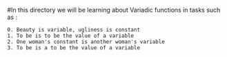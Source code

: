 #In this directory we will be learning about Variadic functions in tasks such as :

	0. Beauty is variable, ugliness is constant
	1. To be is to be the value of a variable
	2. One woman's constant is another woman's variable
	3. To be is a to be the value of a variable	
